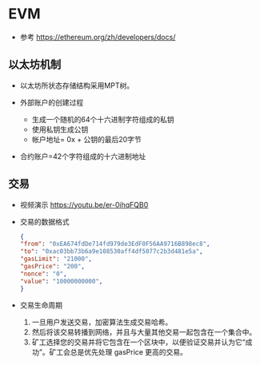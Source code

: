 # EVM
- 参考 https://ethereum.org/zh/developers/docs/

## 以太坊机制
- 以太坊所状态存储结构采用MPT树。

- 外部账户的创建过程
    - 生成一个随机的64个十六进制字符组成的私钥
    - 使用私钥生成公钥
    - 帐户地址= 0x + 公钥的最后20字节

- 合约账户=42个字符组成的十六进制地址


## 交易
- 视频演示 https://youtu.be/er-0ihqFQB0

- 交易的数据格式
    ```json
    {
    "from": "0xEA674fdDe714fd979de3EdF0F56AA9716B898ec8",
    "to": "0xac03bb73b6a9e108530aff4df5077c2b3d481e5a",
    "gasLimit": "21000",
    "gasPrice": "200",
    "nonce": "0",
    "value": "10000000000",
    }
    ```
- 交易生命周期
    1. 一旦用户发送交易，加密算法生成交易哈希。
    2. 然后将该交易转播到网络，并且与大量其他交易一起包含在一个集合中。
    3. 矿工选择您的交易并将它包含在一个区块中，以便验证交易并认为它“成功”。矿工会总是优先处理 gasPrice 更高的交易。